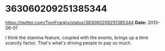 # 363060209251385344
https://twitter.com/TomFrankly/status/363060209251385344
**Date:** 2013-08-01

I think the stamina feature, coupled with the events, brings up a time scarcity factor. That's what's driving people to pay so much.
